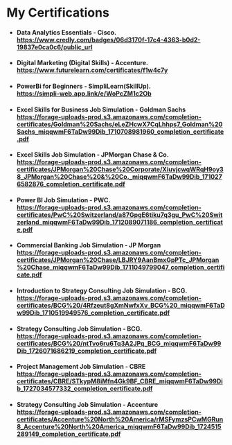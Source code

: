 # My Certifications
* #### Data Analytics Essentials - Cisco. <br> https://www.credly.com/badges/06d3170f-17c4-4363-b0d2-19837e0ca0c6/public_url
* #### Digital Marketing (Digital Skills) - Accenture. <br> https://www.futurelearn.com/certificates/f1w4c7y
* #### PowerBi for Beginners - SimpliLearn(SkillUp). <BR> https://simpli-web.app.link/e/WoPcZM1c2Ob
* #### Excel Skills for Business Job Simulation - Goldman Sachs <br> https://forage-uploads-prod.s3.amazonaws.com/completion-certificates/Goldman%20Sachs/eLeZHcwX7CqLhhps7_Goldman%20Sachs_miqqwmF6TaDw99Dib_1710708981960_completion_certificate.pdf
* #### Excel Skills Job Simulation - JPMorgan Chase & Co. <br> https://forage-uploads-prod.s3.amazonaws.com/completion-certificates/JPMorgan%20Chase%20Corporate/XiuvjcwqWRqH9oy38_JPMorgan%20Chase%20&%20Co._miqqwmF6TaDw99Dib_1710276582876_completion_certificate.pdf
* #### Power BI Job Simulation - PWC. <br> https://forage-uploads-prod.s3.amazonaws.com/completion-certificates/PwC%20Switzerland/a87GpgE6tiku7q3gu_PwC%20Switzerland_miqqwmF6TaDw99Dib_1712089071186_completion_certificate.pdf
* #### Commercial Banking Job Simulation - JP Morgan <br> https://forage-uploads-prod.s3.amazonaws.com/completion-certificates/JPMorgan%20Chase/LBJRY9AanBmxGpPTc_JPMorgan%20Chase_miqqwmF6TaDw99Dib_1711049799047_completion_certificate.pdf
* #### Introduction to Strategy Consulting Job Simulation - BCG. <br> https://forage-uploads-prod.s3.amazonaws.com/completion-certificates/BCG%20/4Rfzeut8gXmNwfxXv_BCG%20_miqqwmF6TaDw99Dib_1710519949576_completion_certificate.pdf
* #### Strategy Consulting Job Simulation - BCG. <br> https://forage-uploads-prod.s3.amazonaws.com/completion-certificates/BCG%20/ntTvo6ru6Tq3A2JPq_BCG_miqqwmF6TaDw99Dib_1726071686219_completion_certificate.pdf
* #### Project Management Job Simulation - CBRE <br> https://forage-uploads-prod.s3.amazonaws.com/completion-certificates/CBRE/STkypM8iMfn4Gk9BF_CBRE_miqqwmF6TaDw99Dib_1727034577332_completion_certificate.pdf
* #### Strategy Consulting Job Simulation - Accenture <br> https://forage-uploads-prod.s3.amazonaws.com/completion-certificates/Accenture%20North%20America/rMSFymzsPCwMGRun8_Accenture%20North%20America_miqqwmF6TaDw99Dib_1724515289149_completion_certificate.pdf

